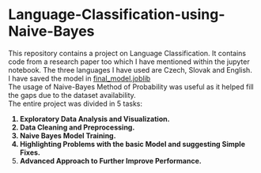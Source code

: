 # Language-Classification-using-Naive-Bayes
This repository contains a project on Language Classification. It contains code from a research paper too which I have mentioned within the jupyter notebook. The three languages I have used are Czech, Slovak and English. <br>
I have saved the model in <a href="https://github.com/starrylight90/Language-Classification-using-Naive-Bayes/blob/main/Data/Models/final_model.joblib"> final_model.joblib </a> <br>
The usage of Naive-Bayes Method of Probability was useful as it helped fill the gaps due to the dataset availability. <br>
The entire project was divided in 5 tasks: <b>
1. Exploratory Data Analysis and Visualization. <br>
2. Data Cleaning and Preprocessing. <br>
3. Naive Bayes Model Training. <br>
4. Highlighting Problems with the basic Model and suggesting Simple Fixes. <br>
5. Advanced Approach to Further Improve Performance.</b>

